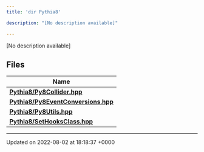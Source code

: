 ```yaml
---
title: 'dir Pythia8'

description: "[No description available]"

---
```







[No description available]

## Files

| Name           |
| -------------- |
| **[Pythia8/Py8Collider.hpp](/documentation/code/main/files/py8collider_8hpp/#file-py8collider.hpp)**  |
| **[Pythia8/Py8EventConversions.hpp](/documentation/code/main/files/py8eventconversions_8hpp/#file-py8eventconversions.hpp)**  |
| **[Pythia8/Py8Utils.hpp](/documentation/code/main/files/py8utils_8hpp/#file-py8utils.hpp)**  |
| **[Pythia8/SetHooksClass.hpp](/documentation/code/main/files/sethooksclass_8hpp/#file-sethooksclass.hpp)**  |






-------------------------------

Updated on 2022-08-02 at 18:18:37 +0000
